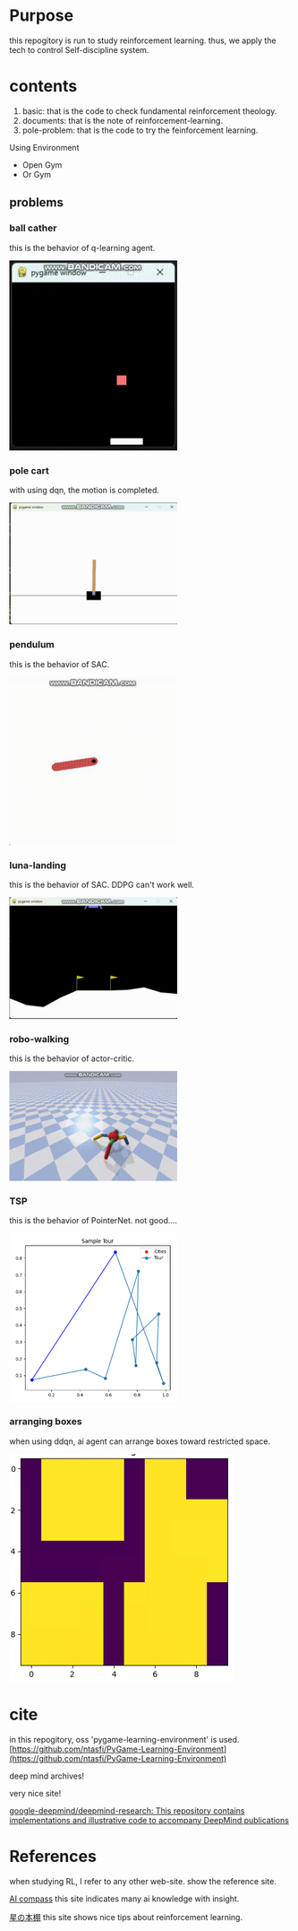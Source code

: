 # Purpose

this repogitory is run to study reinforcement learning.
thus, we apply the tech to control Self-discipline system.

# contents

1. basic: that is the code to check fundamental reinforcement theology.
2. documents: that is the note of reinforcement-learning.
3. pole-problem: that is the code to try the feinforcement learning.

Using Environment

- Open Gym
- Or Gym

## problems

### ball cather

this is the behavior of q-learning agent.

<img src="image/ball-catch-q-agent.gif" alt="q-learn" width="300px" height="auto">

### pole cart

with using dqn, the motion is completed.

<img src="image/pole-cart.gif" alt="q-learn" width="300px" height="auto">

### pendulum

this is the behavior of SAC.

<img src="image/pendulum.gif" alt="q-learn" width="300px" height="auto">

### luna-landing

this is the behavior of SAC.
DDPG can't work well.

<img src="image/luna-landing.gif" alt="sac" width="300px" height="auto">

### robo-walking

this is the behavior of actor-critic.

<img src="image/robo-walking.gif" alt="sac" width="300px" height="auto">


### TSP

this is the behavior of PointerNet.
not good....

<img src="image/TSP.png" alt="sac" width="300px" height="auto">


### arranging boxes

when using ddqn, ai agent can arrange boxes toward restricted space.

![alt text](image/arranging-boxes.png)

# cite

in this repogitory, oss 'pygame-learning-environment' is used.
[https://github.com/ntasfi/PyGame-Learning-Environment](https://github.com/ntasfi/PyGame-Learning-Environment)


deep mind archives!

very nice site!

[google-deepmind/deepmind-research: This repository contains implementations and illustrative code to accompany DeepMind publications](https://github.com/google-deepmind/deepmind-research/tree/master)

# References

when studying RL, I refer to any other web-site.
show the reference site.

[AI compass](https://ai-compass.weeybrid.co.jp/)
this site indicates many ai knowledge with insight.

[星の本棚](https://yagami12.hatenablog.com/entry/2019/02/22/210608)
this site shows nice tips about reinforcement learning.
